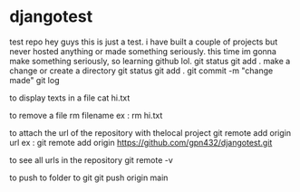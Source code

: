 # djangotest
test repo
hey guys this is just a test.
i have built a couple of projects but never hosted anything or made something seriously. 
this time im gonna make something seriously, so learning github lol. 
git status
git add . 
make a change or create a directory
git status
git add .
git commit -m "change made"
git log

to display texts in a file
cat hi.txt

to remove a file 
rm filename
ex : rm hi.txt

to attach the url of the repository with thelocal project
git remote add origin url
ex : git remote add origin https://github.com/gpn432/djangotest.git

to see all urls in the repository
git remote -v

to push to folder to git
git push origin main


